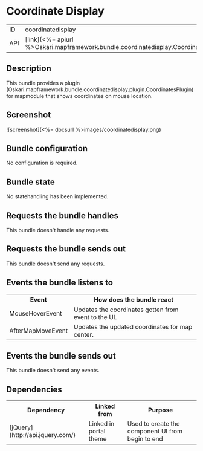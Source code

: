 # Coordinate Display

<table>
  <tr>
    <td>ID</td><td>coordinatedisplay</td>
  </tr>
  <tr>
    <td>API</td><td>[link](<%= apiurl %>Oskari.mapframework.bundle.coordinatedisplay.CoordinateDisplayBundleInstance.html)</td>
  </tr>
</table>

## Description

This bundle provides a plugin (Oskari.mapframework.bundle.coordinatedisplay.plugin.CoordinatesPlugin) for mapmodule that shows coordinates on mouse location.

## Screenshot

![screenshot](<%= docsurl %>images/coordinatedisplay.png)


## Bundle configuration

No configuration is required.

## Bundle state

No statehandling has been implemented.

## Requests the bundle handles

This bundle doesn't handle any requests.

## Requests the bundle sends out

This bundle doesn't send any requests.

## Events the bundle listens to

<table>
  <tr>
    <th>Event</th><th>How does the bundle react</th>
  </tr>
  <tr>
    <td>MouseHoverEvent</td><td>Updates the coordinates gotten from event to the UI.</td>
  </tr>
  <tr>
    <td>AfterMapMoveEvent</td><td>Updates the updated coordinates for map center.</td>
  </tr>
</table>

## Events the bundle sends out

This bundle doesn't send any events.

## Dependencies

<table>
  <tr>
    <th>Dependency</th><th>Linked from</th><th>Purpose</th>
  </tr>
  <tr>
    <td>[jQuery](http://api.jquery.com/)</td>
    <td>Linked in portal theme</td>
    <td>Used to create the component UI from begin to end</td>
  </tr>
</table>
